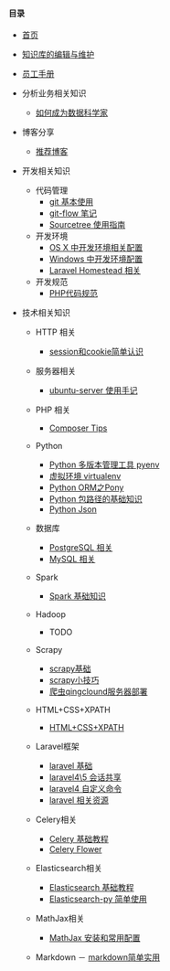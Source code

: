 #### 目录

- [首页](readme.md)

- [知识库的编辑与维护](knowledge-base.md)

- [员工手册](company-handbook.md)

- 分析业务相关知识
    - [如何成为数据科学家](how-to-be-a-data-scientist.md)

- 博客分享
    - [推荐博客](blogs.md)

- 开发相关知识
    - 代码管理
        - [git 基本使用](git-notes.md)
        - [git-flow 笔记](git-flow-notes.md)
        - [Sourcetree 使用指南](sourcetree.md)
    - 开发环境
        - [OS X 中开发环境相关配置](dev/developing-with-osx.md)
        - [Windows 中开发环境配置](dev/developing-with-windows.md)
        - [Laravel Homestead 相关](homestead.md)
    - 开发规范
        - [PHP代码规范](php-standard-recommendation.md)

- 技术相关知识
    - HTTP 相关
        - [session和cookie简单认识](session-cookie-notes.md)
    - 服务器相关
        - [ubuntu-server 使用手记](server/server-tips.md)
    - PHP 相关
        - [Composer Tips](php/composer-tips.md)
    - Python
        - [Python 多版本管理工具 pyenv](pyenv-notes.md)
        - [虚拟环境 virtualenv](virtualenv-notes.md)
        - [Python ORM之Pony](pony-notes.md)
        - [Python 包路径的基础知识](python-import-notes.md)
        - [Python Json](python_json.md)
    - 数据库
        - [PostgreSQL 相关](database/postgres.md)
        - [MySQL 相关](database/mysql.md)
    - Spark
        - [Spark 基础知识](spark/spark.md)
    - Hadoop
        - TODO
    - Scrapy
        - [scrapy基础](scrapy-notes.md)
        - [scrapy小技巧](scrapy-tips.md)
        - [爬虫qingclound服务器部署](estate-crawler-server-notes.md)
    - HTML+CSS+XPATH
        - [HTML+CSS+XPATH](html-css-xpath-notes.md)
    - Laravel框架
        - [laravel 基础](laravel/laravel-notes.md)
        - [laravel4\5 会话共享](laravel/lv4-lv5-session-share.md)
        - [laravel4 自定义命令](laravel/laravel-command.md)
        - [laravel 相关资源](laravel/laravel-resources.md)
    - Celery相关
        - [Celery 基础教程](celery.md)
        - [Celery Flower](celery_flower.md)
    - Elasticsearch相关
        - [Elasticsearch 基础教程](elasticsearch-install-notes.md)
        - [Elasticsearch-py 简单使用](elasticsearch-py-notes.md)
    - MathJax相关
        - [MathJax 安装和常用配置](mathjax-configuration-notes.md)

    - Markdown
        － [markdown简单实用](markdown.md)
